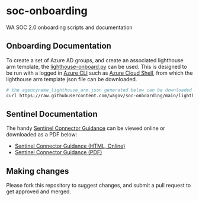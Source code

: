 # soc-onboarding

WA SOC 2.0 onboarding scripts and documentation

## Onboarding Documentation

To create a set of Azure AD groups, and create an associated lighthouse arm template, the [lighthouse-onboard.py](lighthouse-onboard.py) can be used. This is designed to be run with a logged in [Azure CLI](https://docs.microsoft.com/en-us/cli/azure/get-started-with-azure-cli) such as [Azure Cloud Shell](https://shell.azure.com/bash), from which the lighthouse arm template json file can be downloaded.

```bash
# the agencyname_lighthouse_arm.json generated below can be downloaded from your cloud shell for further use.
curl https://raw.githubusercontent.com/wagov/soc-onboarding/main/lighthouse-onboard.py | python3 - AGENCYNAME agencyname_lighthouse_arm.json
```

## Sentinel Documentation

The handy [Sentinel Connector Guidance](Sentinel-Connector-Guidance.md) can be viewed online or downloaded as a PDF below:

- [Sentinel Connector Guidance (HTML, Online)](https://wagov.github.io/soc-onboarding/Sentinel-Connector-Guidance.html)
- [Sentinel Connector Guidance (PDF)](https://wagov.github.io/soc-onboarding/static/Sentinel-Connector-Guidance.pdf)

## Making changes

Please fork this repository to suggest changes, and submit a pull request to get approved and merged.
